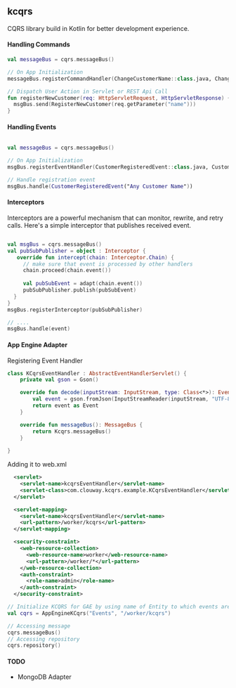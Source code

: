 ## kcqrs

CQRS library build in Kotlin for better development experience.

#### Handling Commands 

```kotlin
val messageBus = cqrs.messageBus()

// On App Initialization 
messageBus.registerCommandHandler(ChangeCustomerName::class.java, ChangeCustomerNameHandler())

// Dispatch User Action in Servlet or REST Api Call 
fun registerNewCustomer(req: HttpServletRequest, HttpServletResponse) {     
  msgBus.send(RegisterNewCustomer(req.getParameter("name")))      
} 

```

#### Handling Events 

```kotlin

val messageBus = cqrs.messageBus()

// On App Initialization 
msgBus.registerEventHandler(CustomerRegisteredEvent::class.java, CustomerRegisteredEventHandler(InMemoryCustomerRepository()))

// Handle registration event      
msgBus.handle(CustomerRegisteredEvent("Any Customer Name"))       

```
#### Interceptors
Interceptors are a powerful mechanism that can monitor, rewrite, and retry calls. Here's a simple interceptor that
publishes received event. 

```kotlin

val msgBus = cqrs.messageBus()
val pubSubPublisher = object : Interceptor {
   override fun intercept(chain: Interceptor.Chain) {     
     // make sure that event is processed by other handlers                                 
     chain.proceed(chain.event())
     
     val pubSubEvent = adapt(chain.event())     
     pubSubPublisher.publish(pubSubEvent)
  }
}
msgBus.registerInterceptor(pubSubPublisher)

// ....
msgBus.handle(event)                

```

#### App Engine Adapter

Registering Event Handler
```kotlin
class KCqrsEventHandler : AbstractEventHandlerServlet() {
    private val gson = Gson()

    override fun decode(inputStream: InputStream, type: Class<*>): Event {
        val event = gson.fromJson(InputStreamReader(inputStream, "UTF-8"), type)
        return event as Event
    }

    override fun messageBus(): MessageBus {
        return Kcqrs.messageBus()
    }
    
}
```

Adding it to web.xml
```xml
  <servlet>
    <servlet-name>kcqrsEventHandler</servlet-name>
    <servlet-class>com.clouway.kcqrs.example.KCqrsEventHandler</servlet-class>
  </servlet>

  <servlet-mapping>
    <servlet-name>kcqrsEventHandler</servlet-name>
    <url-pattern>/worker/kcqrs</url-pattern>
  </servlet-mapping>

  <security-constraint>
    <web-resource-collection>
      <web-resource-name>worker</web-resource-name>
      <url-pattern>/worker/*</url-pattern>
    </web-resource-collection>
    <auth-constraint>
      <role-name>admin</role-name>
    </auth-constraint>
  </security-constraint>
```

```kotlin
// Initialize KCQRS for GAE by using name of Entity to which events are going to be stored and event handling url
val cqrs = AppEngineKCqrs("Events", "/worker/kcqrs")

// Accessing message
cqrs.messageBus()
// Accessing repository 
cqrs.repository()
```

#### TODO
 * MongoDB Adapter 
